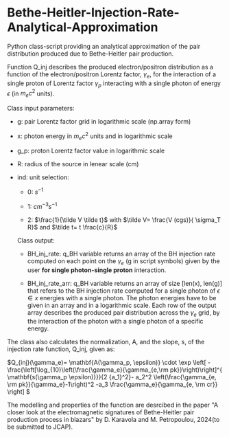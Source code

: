 # Bethe-Heitler-Injection-Rate-Analytical-Approximation
Python class-script providing an analytical approximation of the pair distribution produced due to Bethe-Heitler pair production.

Function Q_inj describes the produced electron/positron distribution as a function of the electron/positron Lorentz factor, $\gamma_e$, for the interaction of a single proton of Lorentz factor $\gamma_p$
interacting with a single photon of energy $\epsilon$ (in $m_e c^2$ units). 

Class input parameters:
 * g: pair Lorentz factor grid in logarithmic scale (np.array form)

 * x: photon energy in $m_e c^2$ units and in logarithmic scale 

 * g_p: proton Lorentz factor value in logarithmic scale

 * R: radius of the source in lenear scale (cm)

 * ind: unit selection:
   
    - 0: $s^{-1}$

    - 1: $cm^{-3} s^{-1}$

    - 2: $\frac{1}{\tilde V \tilde t}$ with $\tilde V= \frac{V (cgs)}{ \sigma_T R}$ and $\tilde t= t \frac{c}{R}$

   Class output:
    * BH_inj_rate: q_BH variable returns an array of the BH injection rate computed on each point on the $\gamma_e$ (g in script symbols) given by the user **for single photon-single proton** interaction.
   
    * BH_inj_rate_arr: q_BH variable returns an array of size [len(x), len(g)] that refers to the BH injection rate computed for a single photon of $\epsilon \in x$ energies with a single photon. The photon energies have to be given in an array and in a logarithmic scale. Each row of the output array describes the produced pair distribution across the $\gamma_e$ grid, by the interaction of the photon with a single photon of a specific energy.

The class also calculates the normalization, A, and the slope, s, of the injection rate function, Q_inj, given as:

$Q_{inj}(\gamma_e)= \mathbf{A(\gamma_p,  \epsilon)} \cdot \exp \left[ -\frac{\left[\log_{10}\left(\frac{\gamma_e}{\gamma_{e,\rm pk}}\right)\right]^{ \mathbf{s(\gamma_p \epsilon)}}}{2 {a_1}^2}- a_2^2 \left(\frac{\gamma_{e, \rm pk}}{\gamma_e}-1\right)^2 -a_3 \frac{\gamma_e}{\gamma_{e, \rm cr}}  \right] $


The modelling and properties of the function are desrcibed in the paper "A closer look at the electromagnetic signatures of Bethe-Heitler pair production process in blazars" by D. Karavola and M. Petropoulou, 2024(to be submitted to JCAP).

